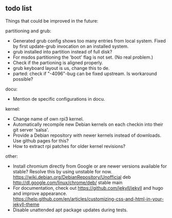 ## todo list

Things that could be improved in the future:

partitioning and grub:

- Generated grub config shows too many entries from local system.
  Fixed by first update-grub invocation on an installed system.
- grub installed into partition instead of full disk?
- For msdos partitioning the 'boot' flag is not set. (No real problem.)
- Check if the partioning is aligned properly.
- grub keyboard layout is us, change this to de.
- parted: check if "-4096"-bug can be fixed upstream. Is workaround possible?

docu:

- Mention de specific configurations in docu.

kernel:

- Change name of own rpi3 kernel.
- Automatically recompile new Debian kernels on each checkin into their
  git server 'salsa'.
- Provide a Debian repository with newer kernels instead of downloads.
  Use github pages for this?
- How to extract rpi patches for older kernel revisions?

other:

- Install chromium directly from Google or are newer versions
  available for stable? Resolve this by using unstable for now.
  https://wiki.debian.org/DebianRepository/Unofficial
  deb http://dl.google.com/linux/chrome/deb/ stable main
- For documentation, check out https://github.com/jekyll/jekyll and hugo
  and improve appearance.
  https://help.github.com/en/articles/customizing-css-and-html-in-your-jekyll-theme
- Disable unattended apt package updates during tests.

